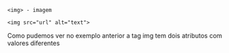 	<img> - imagem

	<img src="url" alt="text">

Como pudemos ver no exemplo anterior a tag img tem dois atributos com valores diferentes